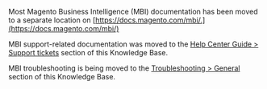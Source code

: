 Most Magento Business Intelligence (MBI) documentation has been moved to a separate location on&nbsp;[https://docs.magento.com/mbi/.](https://docs.magento.com/mbi/)

MBI support-related documentation was moved to the <a href="https://support.magento.com/hc/en-us/sections/360002678551-Support-tickets" target="_self">Help Center Guide &gt; Support tickets</a> section&nbsp;of this Knowledge Base.&nbsp;

MBI troubleshooting is being moved to the <a href="https://support.magento.com/hc/en-us/sections/115001031253-General" target="_self">Troubleshooting &gt; General</a> section of this Knowledge Base.&nbsp;
